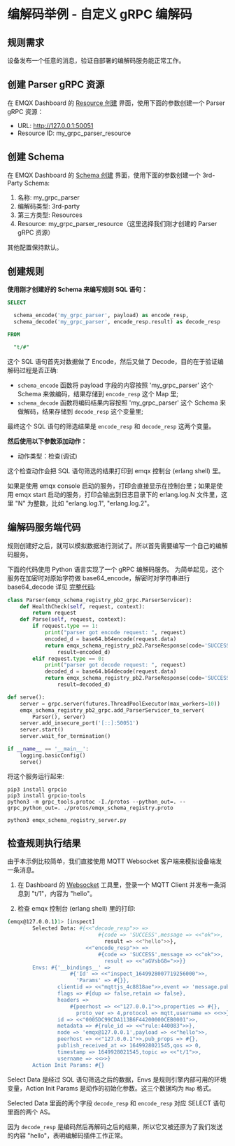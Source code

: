 # 编解码举例 - 自定义 gRPC 编解码

## 规则需求

设备发布一个任意的消息，验证自部署的编解码服务能正常工作。

## 创建 Parser gRPC 资源

在 EMQX Dashboard 的 [Resource 创建](http://127.0.0.1:18083/#/resources) 界面，使用下面的参数创建一个 Parser gRPC 资源：

- URL: http://127.0.0.1:50051
- Resource ID: my_grpc_parser_resource

## 创建 Schema

在 EMQX Dashboard 的 [Schema 创建](http://127.0.0.1:18083/#/schemas/0?oper=create) 界面，使用下面的参数创建一个 3rd-Party Schema:

1. 名称: my_grpc_parser
2. 编解码类型: 3rd-party
3. 第三方类型: Resources
4. Resource: my_grpc_parser_resource（这里选择我们刚才创建的 Parser gRPC 资源）

其他配置保持默认。

## 创建规则

**使用刚才创建好的 Schema 来编写规则 SQL 语句：**

```sql
SELECT

  schema_encode('my_grpc_parser', payload) as encode_resp,
  schema_decode('my_grpc_parser', encode_resp.result) as decode_resp

FROM

  "t/#"
```

这个 SQL 语句首先对数据做了 Encode，然后又做了 Decode，目的在于验证编解码过程是否正确:

- `schema_encode` 函数将 payload 字段的内容按照 'my_grpc_parser' 这个 Schema 来做编码，结果存储到 `encode_resp` 这个 Map 里;
- `schema_decode` 函数将编码结果内容按照 'my_grpc_parser' 这个 Schema 来做解码，结果存储到 `decode_resp` 这个变量里;

最终这个 SQL 语句的筛选结果是 `encode_resp` 和 `decode_resp` 这两个变量。

**然后使用以下参数添加动作：**

- 动作类型：检查(调试)

这个检查动作会把 SQL 语句筛选的结果打印到 emqx 控制台 (erlang shell) 里。

如果是使用 emqx console 启动的服务，打印会直接显示在控制台里；如果是使用 emqx start 启动的服务，打印会输出到日志目录下的 erlang.log.N 文件里，这里 "N" 为整数，比如 "erlang.log.1", "erlang.log.2"。

## 编解码服务端代码

规则创建好之后，就可以模拟数据进行测试了。所以首先需要编写一个自己的编解码服务。

下面的代码使用 Python 语言实现了一个 gRPC 编解码服务。
为简单起见，这个服务在加密时对原始字符做 base64_encode，解密时对字符串进行 base64_decode
详见 [完整代码](https://github.com/terry-xiaoyu/emqx-schema-grpc-python-server):

```python
class Parser(emqx_schema_registry_pb2_grpc.ParserServicer):
    def HealthCheck(self, request, context):
        return request
    def Parse(self, request, context):
        if request.type == 1:
            print("parser got encode request: ", request)
            encoded_d = base64.b64encode(request.data)
            return emqx_schema_registry_pb2.ParseResponse(code='SUCCESS', message="ok",
                result=encoded_d)
        elif request.type == 0:
            print("parser got decode request: ", request)
            decoded_d = base64.b64decode(request.data)
            return emqx_schema_registry_pb2.ParseResponse(code='SUCCESS', message="ok",
                result=decoded_d)

def serve():
    server = grpc.server(futures.ThreadPoolExecutor(max_workers=10))
    emqx_schema_registry_pb2_grpc.add_ParserServicer_to_server(
        Parser(), server)
    server.add_insecure_port('[::]:50051')
    server.start()
    server.wait_for_termination()

if __name__ == '__main__':
    logging.basicConfig()
    serve()
```

将这个服务运行起来:

```
pip3 install grpcio
pip3 install grpcio-tools
python3 -m grpc_tools.protoc -I./protos --python_out=. --grpc_python_out=. ./protos/emqx_schema_registry.proto

python3 emqx_schema_registry_server.py
```

## 检查规则执行结果

由于本示例比较简单，我们直接使用 MQTT Websocket 客户端来模拟设备端发一条消息。

1) 在 Dashboard 的 [Websocket](http://127.0.0.1:18083/#/websocket) 工具里，登录一个 MQTT Client 并发布一条消息到 "t/1"，内容为 "hello"。

2) 检查 emqx 控制台 (erlang shell) 里的打印:

```bash
(emqx@127.0.0.1)1> [inspect]
        Selected Data: #{<<"decode_resp">> =>
                             #{code => 'SUCCESS',message => <<"ok">>,
                               result => <<"hello">>},
                         <<"encode_resp">> =>
                             #{code => 'SUCCESS',message => <<"ok">>,
                               result => <<"aGVsbG8=">>}}
        Envs: #{'__bindings__' =>
                    #{'Id' => <<"inspect_1649928007719256000">>,
                      'Params' => #{}},
                clientid => <<"mqttjs_4c8818ae">>,event => 'message.publish',
                flags => #{dup => false,retain => false},
                headers =>
                    #{peerhost => <<"127.0.0.1">>,properties => #{},
                      proto_ver => 4,protocol => mqtt,username => <<>>},
                id => <<"0005DC99CDA113B6F44200000CEB0001">>,
                metadata => #{rule_id => <<"rule:440083">>},
                node => 'emqx@127.0.0.1',payload => <<"hello">>,
                peerhost => <<"127.0.0.1">>,pub_props => #{},
                publish_received_at => 1649928021545,qos => 0,
                timestamp => 1649928021545,topic => <<"t/1">>,
                username => <<>>}
        Action Init Params: #{}
```

Select Data 是经过 SQL 语句筛选之后的数据，Envs 是规则引擎内部可用的环境变量，Action Init Params 是动作的初始化参数。这三个数据均为 `Map` 格式。

Selected Data 里面的两个字段 `decode_resp` 和 `encode_resp` 对应 SELECT 语句里面的两个 AS。

因为 `decode_resp` 是编码然后再解码之后的结果，所以它又被还原为了我们发送的内容 "hello"，表明编解码插件工作正常。
